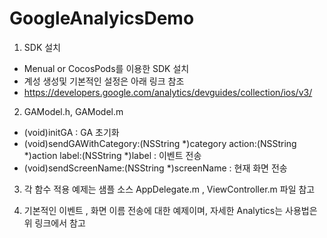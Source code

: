 # GoogleAnalyicsDemo 

1. SDK 설치 
- Menual or CocosPods를 이용한 SDK 설치 
- 계성 생성및 기본적인 설정은 아래 링크 참조 
- https://developers.google.com/analytics/devguides/collection/ios/v3/

2. GAModel.h, GAModel.m
- (void)initGA : GA 초기화 
- (void)sendGAWithCategory:(NSString *)category action:(NSString *)action label:(NSString *)label : 이벤트 전송 
- (void)sendScreenName:(NSString *)screenName : 현재 화면 전송

3. 각 함수 적용 예제는 샘플 소스 AppDelegate.m , ViewController.m 파일 참고

4. 기본적인 이벤트 , 화면 이름 전송에 대한 예제이며, 자세한 Analytics는 사용법은 위 링크에서 참고  
